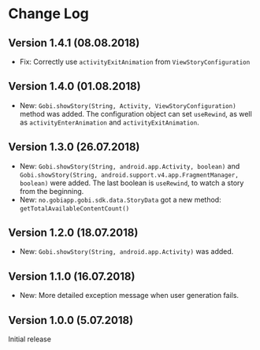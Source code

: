 # Change Log

<!--
Template:


## Version X.Y.Z (dd.mm.yyyy)

* New: `Foo` was added.
* Fix: Dont divide by zero.

-->

## Version 1.4.1 (08.08.2018)

* Fix: Correctly use `activityExitAnimation` from `ViewStoryConfiguration`

## Version 1.4.0 (01.08.2018)

* New: `Gobi.showStory(String, Activity, ViewStoryConfiguration)` method was added. The configuration object can set `useRewind`, as well as `activityEnterAnimation` and `activityExitAnimation`.

## Version 1.3.0 (26.07.2018)

* New: `Gobi.showStory(String, android.app.Activity, boolean)` and `Gobi.showStory(String, android.support.v4.app.FragmentManager, boolean)` were added. The last boolean is `useRewind`, to watch a story from the beginning.
* New: `no.gobiapp.gobi.sdk.data.StoryData` got a new method: `getTotalAvailableContentCount()`

## Version 1.2.0 (18.07.2018)

* New: `Gobi.showStory(String, android.app.Activity)` was added.

## Version 1.1.0 (16.07.2018)

* New: More detailed exception message when user generation fails.

## Version 1.0.0 (5.07.2018)

Initial release
